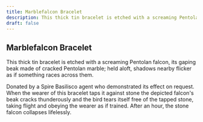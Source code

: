 ```yaml
---
title: Marblefalcon Bracelet
description: This thick tin bracelet is etched with a screaming Pentolan falcon, its gaping beak made of cracked Pentolan marble; held aloft, shadows nearby flicker as if something races across them....
draft: false
---
```


## Marblefalcon Bracelet

This thick tin bracelet is etched with a screaming Pentolan falcon, its gaping beak made of cracked Pentolan marble; held aloft, shadows nearby flicker as if something races across them.

Donated by a Spire Basilisco agent who demonstrated its effect on request. When the wearer of this bracelet taps it against stone the depicted falcon's beak cracks thunderously and the bird tears itself free of the tapped stone, taking flight and obeying the wearer as if trained. After an hour, the stone falcon collapses lifelessly.
